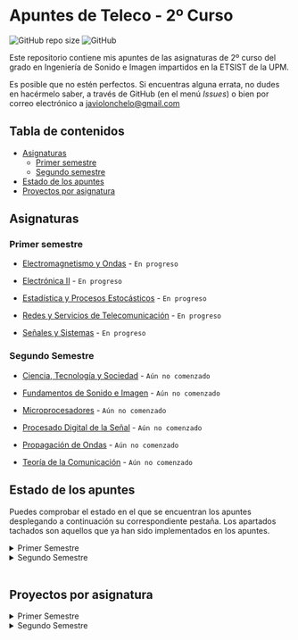 # Apuntes de Teleco - 2º Curso

![GitHub repo size](https://img.shields.io/github/repo-size/Javiolonchelo/ApuntesTeleco_2?label=Tama%C3%B1o%20del%20repositorio) ![GitHub](https://img.shields.io/github/license/Javiolonchelo/ApuntesTeleco_2?label=Licencia)

Este repositorio contiene mis apuntes de las asignaturas de 2º curso del grado en Ingeniería de Sonido e Imagen impartidos en la ETSIST de la UPM.

Es posible que no estén perfectos. Si encuentras alguna errata, no dudes en hacérmelo saber, a través de GitHub (en el menú _Issues_) o bien por correo electrónico a [javiolonchelo@gmail.com](mailto:javiolonchelo@gmail.com)

## Tabla de contenidos

* [Asignaturas](#asignaturas)
  * [Primer semestre](#primer-semestre)
  * [Segundo semestre](#segundo-semestre)
* [Estado de los apuntes](#estado-de-los-apuntes)
* [Proyectos por asignatura](#proyectos-por-asignatura)

## Asignaturas

### Primer semestre

* [Electromagnetismo y Ondas](/Primer%20Semestre/Electromagnetismo%20y%20Ondas/Electromagnetismo%20y%20Ondas.pdf) - `En progreso`

* [Electrónica II](/Primer%20Semestre/Electrónica%20II/Electrónica%20II.pdf) - `En progreso`

* [Estadística y Procesos Estocásticos](/Primer%20Semestre/Estadística%20y%20Procesos%20Estocásticos/Estadística%20y%20Procesos%20Estocásticos.pdf) - `En progreso`

* [Redes y Servicios de Telecomunicación](/Primer%20Semestre/Redes%20y%20Servicios%20de%20Telecomunicación/Redes%20y%20Servicios%20de%20Telecomunicación.pdf) - `En progreso`

* [Señales y Sistemas](/Primer%20Semestre/Señales%20y%20Sistemas/Señales%20y%20Sistemas.pdf) - `En progreso`

### Segundo Semestre

* [Ciencia, Tecnología y Sociedad](/Segundo%20Semestre/Ciencia,%20Tecnología%20y%20Sociedad/Ciencia,%20Tecnología%20y%20Sociedad.pdf) - `Aún no comenzado`

* [Fundamentos de Sonido e Imagen](/Segundo%20Semestre/Fundamentos%20de%20Sonido%20e%20Imagen/Fundamentos%20de%20Sonido%20e%20Imagen.pdf) - `Aún no comenzado`

* [Microprocesadores](/Segundo%20Semestre/Microprocesadores/Microprocesadores.pdf) - `Aún no comenzado`

* [Procesado Digital de la Señal](/Segundo%20Semestre/Procesado%20Digital%20de%20la%20Señal/Procesado%20Digital%20de%20la%20Señal.pdf) - `Aún no comenzado`

* [Propagación de Ondas](/Segundo%20Semestre/Propagación%20de%20Ondas/Propagación%20de%20Ondas.pdf) - `Aún no comenzado`

* [Teoría de la Comunicación](/Segundo%20Semestre/Teoría%20de%20la%20Comunicación/Teoría%20de%20la%20Comunicación.pdf) - `Aún no comenzado`

## Estado de los apuntes

Puedes comprobar el estado en el que se encuentran los apuntes desplegando a continuación su correspondiente pestaña. Los apartados tachados son aquellos que ya han sido implementados en los apuntes.

<details>
  <summary>Primer Semestre</summary>
<p>
  
---

<details><summary>Electromagnetismo y Ondas </summary>
<p>

### ~~Oscilaciones~~

* ~~Movimiento armónico simple~~
* ~~Composición de movimientos armónicos~~
* ~~Oscilaciones amortiguadas y forzadas~~

### ~~Ondas en Medios Eléctricos~~

* ~~Características. Función y ecuación de ondas~~
* ~~Ondas armónicas~~
* ~~Ondas en dos y tres dimensiones~~
* ~~Intensidad y nivel de intensidad~~
* ~~Sonido y efecto Doppler~~
* ~~Leyes de la reflexión y la refracción~~
* ~~Interferencias~~
* ~~Ondas estacionarias~~

### Electrostática

* ~~Conservación y cuantificación de la carga~~
* ~~Ley de Coulomb y principio de superposición~~
* ~~Potencial eléctrico~~
* ~~Movimiento de una partícula en un campo~~
* ~~Ley de Gauss~~
* Dipolo eléctrico
* Campo eléctrico en medios conductores
* Campo eléctrico en medios dieléctricos
* Energía electrostática

### Magnetostática

* Corrientes estacionarias
* Fuerza de Lorentz. Campo magnético
* Ley de Laplace. Pares sobre circuitos. Momento magnético
* Ley de Biot y Savaart
* Teorema de Ampère
* Campo magnético en la materia
* Materiales magnéticos

### Campos electromagnéticos

* Inducción electromagnética. Ley de Faraday
* Inducción mutua y autoinducción
* Ley de Ampère-Maxwell
* Energía del campo electromagnético
* Ecuaciones de Maxwell en forma integral

### Conceptos generales

* Notación
* Pasos para la resolución de problemas
* Análisis dimensional
* Trigonometría
* Vectores
* Cinemática
* Dinámica

---
</p>
</details>

<details><summary>Electrónica II</summary>
<p>
  
### Bloque temático I

* Codificación de la información
* Codificación de números
* Aritmética binaria
* Ejercicios sobre codificación y aritmética binaria
* Álgebra de Boole
* Cronogramas
* Sistemas combinacionales complejos

### Bloque temático II

* Arquitecturas digitales I
* Conceptos básicos
* Tecnologías I
* Arquitecturas digitales II
* Tecnologías II

### Bloque temático III

* Introducción a los circuitos secuenciales
* Cronogramas funcionales de circuitos de flip-flops
* Registros
* Diseño de autómatas
* Contadores
* Metodología completa de diseño de sistemas

---  
</p>
</details>

<details><summary>Estadística y Procesos Estocásticos</summary>
<p>
  
### ~~Probabilidad~~

* ~~Espacio probabilístico~~
* ~~Combinatoria~~
* ~~Probabilidad condicionada. Independencia~~

### ~~Variables aleatorias~~

* ~~Variable aleatoria discreta~~
* ~~Variable aleatoria continua~~
* ~~Desigualdad de Chebysev~~
* ~~Cuantil y percentil~~

### ~~Vectores aleatorios~~

* ~~Variable aleatoria bidimensional discreta. Funciones de distribución conjunta, marginales y condicionadas. Cálculo de probabilidades~~
* ~~Variable aleatoria bidimensional continua. Función de distribución y función de densidad. Cálculo de probabilidades~~
* Variable aleatoria multidimensional
* ~~Variables aleatorias independientes~~
* ~~Vector de medias. Matriz de covarianzas~~
* ~~Transformaciones lineales de vectores aleatorios~~
* ~~Vectores aleatorios normales~~
* ~~Teorema central del límite~~

### Inferencia estadística

* Estadística descriptiva de una variable: momentos, cuantiles, box-plot, histograma, función de distribución empírica y cálculo de proporciones
* Muestra aleatoria. Media muestral y varianza muestral. Estimación paramétrica
* Intervalos de confianza para la media y para proporciones poblacionales
* Contraste de hipótesis. Nivel de significación y p-valor

### Procesos estocásticos

* Definición de proceso estocático
* Procesos estocásticos en tiempo continuo
* Procesos estocásticos en tiempo discreto
* Distribuciones de primer y segundo orden, media, autocorrelación y autocovarianza
* Proceso de Bernoulli. Caminos aleatorios. Procesos normales. Proceso de Poisson
* Procesos estacionarios. Densidad espectral
* Sistemas lineales y procesos estocásticos

### Prácticas con software estadístico

* Modelos de distribución de probabilidad más comunes
* Estadística descriptiva
* Muestreo. Estimación por intervalos de confianza
* Constraste paramétrico

---
</p>
</details>

<details><summary>Redes y Servicios de Telecomunicación</summary>
<p>
  
### Introducción a las Redes de Telecomunicación

* Redes y Servicios de Telecomunicación
* Clasificación de las Redes de Telecomunicación
* Técnicas de conmutación
* Evolución de las redes de telecomunicación
  
### Arquitecturas de comunicación estratificadas en niveles

* Arquitecturas de comunicación estratificadas en niveles
* Interacción entre entidades y niveles
* Modos de comunicación entre entidades pares
* Conexiones y envío de datos sin conexión
* Facilidades adicionales ofrecidas por un nivel
* Normalización en redes
* Modelos de referencia
  
### Introducción a los protocolos y servicios de seguridad

* La problemática de la seguridad en las redes
* Servicios de seguridad
* Criptografía de clave secreta y clave pública
* Firma digital
* Certificación digital
  
### Arquitectura de los centros de conmutación y señalización en redes de telecomunicación

* Redes de conmutación de circuitos
* Redes de conmutación de paquetes
* Ejemplificación Redes IP
  
### Prácticas

* Generación y análisis de tráfico de voz sobre IP (VoIP)
* Análisis de protocolos. WireShark
* Análisis y diseño de un protocolo de comunicación (NOC y OC)
* Uso de un certificado de clave pública

---  
</p>
</details>

<details><summary>Señales y Sistemas</summary>
<p>
  
### ~~Introducción al análisis de señales en el dominio del tiempo~~

* ~~Señales: definición y clasificación~~
* ~~Propiedades y tansformaciones de la variable independiente~~
* ~~Estudio de las señales básicas~~

### Análisis de sistemas en el dominio del tiempo

* ~~Definición de sistema y de sus propiedades~~
* Sistemas LTI
* Representación de señales en términos de impulsos
* Sistemas discretos LTI
* Sistemas continuos LTI

### Análisis de Fourier para señales y sistemas de tiempo continuo

* Introducción al análisis de Fourier
* Señales exponenciales complejas
* Series de Fourier
* Transformada de Fourier
* Transformada de Fourier para señales periódicas
* Respuesta en frecuencia de sistemas continuos. Representación gráfica
* Muestreo ideal
* Aplicación de la transformada de Laplace al análisis de sistemas LTI
* La función del sistema de sistemas continuos
* Sistemas descritos por ecuaciones diferenciales lineales de coeficientes constantes
* Introducción al filtrado

### Análisis de Fourier para señales y sistemas de tiempo discreto

* Respuesta de sistemas discretos LTI a señales exponenciales complejas
* Representación de señales periódicas: la Serie Discreta de Fourier
* Transformada de Fourier para señales periódicas
* Transformada de Fourier para señales no periódicas
* Respuesta en frecuencia de sistemas discretos
* Estudio de señales y sistemas discretos en el dominio transformado Z
* Aplicación de la transformada Z al análisis de sistemas LTI
* La función de sistema de sistemas discretos
* Sistemas de tiempo discreto descritos por ecuaciones diferenciales lineales de coeficientes constantes
* Introducción al filtrado

### Prácticas

* Introducción a Matlab. Representación de señales
* Convolución
* Análisis de sistemas de tiempo discreto

### Ejercicios del tema 1

### Ejercicios del tema 2

### Ejercicios del tema 3

### Ejercicios del tema 4

</p>
</details>

---

</p>
</details>

<details><summary>Segundo Semestre</summary>
<p>
  
  ---

<details><summary>Ciencia, Tecnología y Sociedad</summary>
<p>

---
</p>
</details>

<details><summary>Fundamentos de Sonido e Imagen</summary>
<p>
  
---  
</p>
</details>

<details><summary>Microprocesadores</summary>
<p>
  
---
</p>
</details>

<details><summary>Procesado Digital de la Señal</summary>
<p>
  
---  
</p>
</details>

<details><summary>Propagación de Ondas</summary>
<p>  

---  
</p>
</details>

<details><summary>Teoría de la Comunicación</summary>
<p>
  
### Modelo de Sistema de Comunicación

### Caracterización de señales

* Representaciones logarítmicas
* Caracterización temporal
* Caracterización espectral
* Señales habituales

### Ruido térmico

* Caracterización del ruido térmico
* Caracterización del ruido en cuadripolos dipolos
* Fórmula de Fris
* Modelo de un analizador de especrtros

### Distorsión

* Tipos de distorsión
* Distorsión lineal
* Distorsión no lineal

### Modulaciones analógicas

* Conceptos de modulación y tipos
* Modulaciones lineales: AM, DBL
* Modulaciones angulares: FM
* Calidad

### Conversión A/D y codificación PCM

* Elementos de un sistema de comunicaciones digitales
* Conversión A/D
* Cuantificación uniforme y no uniforme
* Multiplez por División en el Tiempo (TDM)

### Transmisión digital por canales de ancho de banda limitado

* Modelo de Transmisión Digital
* Ancho de banda de señales banda base
* Interferencia entre símbolos (ISI)
* Criterio de Nyquist
* Filtrado en coseno alzado
* Diagrama de ojos
* Códigos de línea

### Transmisión digital de banda base con ruido

* Representación geométrica de señales
* Implementaciones del receptor: correlador, filtro atrapado
* Teoría de la Detección (receptor binario óptimo)
* Probabilidad de error en sistemas binarios
* Ejemplos de expresiones de probabilidad de error para varias señalizaciones binarias

### Modulaciones digitales

* Modulaciones lineales. Fórmulas básicas
* ASK
* PSK
* QAM y APK
* JSK
* Comparación entre modulaciones digitales

</p>
</details>

---
  
</p>
</details>

<br>

## Proyectos por asignatura

<details>
  <summary>Primer Semestre</summary>
<p>

* [Electromagnetismo y Ondas](https://github.com/Javiolonchelo/ApuntesTeleco_2/projects/1)

* [Electrónica II](https://github.com/Javiolonchelo/ApuntesTeleco_2/projects/2)

* [Estadística y Procesos Estocásticos](https://github.com/Javiolonchelo/ApuntesTeleco_2/projects/5)

* [Redes y Servicios de Telecomunicación](https://github.com/Javiolonchelo/ApuntesTeleco_2/projects/6)

* [Señales y Sistemas](https://github.com/Javiolonchelo/ApuntesTeleco_2/projects/7)

---

</p>
</details>

<details>
  <summary>Segundo Semestre</summary>
<p>
  
* [Ciencia, Tecnología y Sociedad](https://github.com/Javiolonchelo/ApuntesTeleco_2/projects/4)

* [Fundamentos de Sonido e Imagen](https://github.com/Javiolonchelo/ApuntesTeleco_2/projects/8)

* [Microprocesadores](https://github.com/Javiolonchelo/ApuntesTeleco_2/projects/9)

* [Procesado Digital de la Señal](https://github.com/Javiolonchelo/ApuntesTeleco_2/projects/10)

* [Propagación de Ondas](https://github.com/Javiolonchelo/ApuntesTeleco_2/projects/11)

* [Teoría de la Comunicación](https://github.com/Javiolonchelo/ApuntesTeleco_2/projects/12)

---

</p>
</details>

<br>
